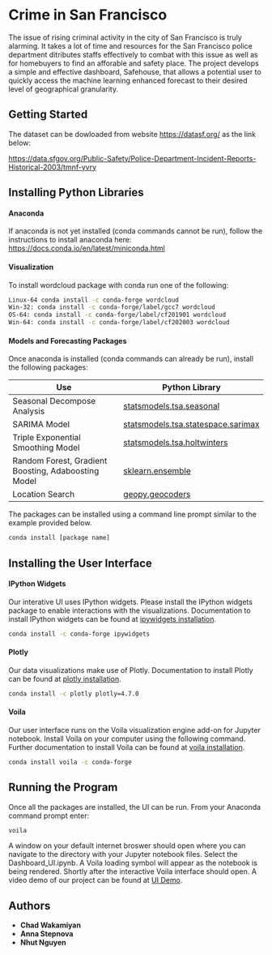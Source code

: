 # Crime in San Francisco

The issue of rising criminal activity in the city of San Francisco is truly alarming. It takes a lot of time and resources for the San Francisco police department ditributes staffs effectively to combat with this issue as well as for homebuyers to find an afforable and safety place. The project develops a simple and effective dashboard, Safehouse, that allows a potential user to quickly access the machine learning enhanced forecast to their desired level of geographical granularity.

## Getting Started

The dataset can be dowloaded from website https://datasf.org/ as the link below:

https://data.sfgov.org/Public-Safety/Police-Department-Incident-Reports-Historical-2003/tmnf-yvry

## Installing Python Libraries
#### Anaconda
If anaconda is not yet installed (conda commands cannot be run), follow the instructions to install anaconda here: https://docs.conda.io/en/latest/miniconda.html

#### Visualization
To install wordcloud package with conda run one of the following:
```sh
Linux-64 conda install -c conda-forge wordcloud
Win-32: conda install -c conda-forge/label/gcc7 wordcloud
OS-64: conda install -c conda-forge/label/cf201901 wordcloud
Win-64: conda install -c conda-forge/label/cf202003 wordcloud
```
#### Models and Forecasting Packages
Once anaconda is installed (conda commands can already be run), install the following packages:


| Use | Python Library |
| ------ | ------ |
| Seasonal Decompose Analysis | [statsmodels.tsa.seasonal] |
| SARIMA Model | [statsmodels.tsa.statespace.sarimax] |
| Triple Exponential Smoothing Model | [statsmodels.tsa.holtwinters] |
|  Random Forest, Gradient Boosting, Adaboosting Model | [sklearn.ensemble] |
|  Location Search | [geopy.geocoders] |

The packages can  be installed using a command line prompt similar to the example provided below.
```sh
conda install [package name]
```

## Installing the User Interface
#### IPython Widgets
Our interative UI uses IPython widgets. Please install the IPython widgets package to enable interactions with the visualizations. Documentation to install IPython widgets can be found at [ipywidgets installation].

```sh
conda install -c conda-forge ipywidgets
```

#### Plotly
Our data visualizations make use of Plotly. Documentation to install Plotly can be found at [plotly installation].
```sh
conda install -c plotly plotly=4.7.0
```

#### Voila
Our user interface runs on the Voila visualization engine add-on for Jupyter notebook. Install Voila on your computer using the following command. Further documentation to install Voila can be found at [voila installation].
```sh
conda install voila -c conda-forge
```

## Running the Program
Once all the packages are installed, the UI can be run. From your Anaconda command prompt enter:
```sh
voila
```
A window on your default internet broswer should open where you can navigate to the directory with your Jupyter notebook files. Select the Dashboard_UI.ipynb. A Voila loading symbol will appear as the notebook is being rendered. Shortly after the interactive Voila interface should open. A video demo of our project can be found at [UI Demo].

[ipywidgets installation]: <https://ipywidgets.readthedocs.io/en/latest/user_install.html>
[plotly installation]: <https://plotly.com/python/getting-started/?utm_source=mailchimp-jan-2015&utm_medium=email&utm_campaign=generalemail-jan2015&utm_term=bubble-chart>
[voila installation]: <https://blog.jupyter.org/and-voil%C3%A0-f6a2c08a4a93>
[statsmodels.tsa.seasonal]: <https://www.statsmodels.org/stable/generated/statsmodels.tsa.seasonal.seasonal_decompose.html>
[statsmodels.tsa.statespace.sarimax]: <https://www.statsmodels.org/dev/generated/statsmodels.tsa.statespace.sarimax.SARIMAX.html>
[statsmodels.tsa.holtwinters]: <https://www.statsmodels.org/stable/generated/statsmodels.tsa.holtwinters.ExponentialSmoothing.html>
[sklearn.ensemble]: <https://scikit-learn.org/stable/modules/ensemble.html>
[geopy.geocoders]: <https://geopy.readthedocs.io/en/stable/>
[UI Demo]: <https://www.youtube.com/watch?v=i-V_IjnNgLA>

## Authors
* **Chad Wakamiyan**
* **Anna Stepnova**
* **Nhut Nguyen**

